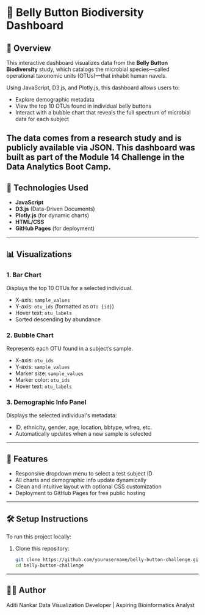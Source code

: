 # 🧬 Belly Button Biodiversity Dashboard

## 📖 Overview

This interactive dashboard visualizes data from the **Belly Button Biodiversity** study, which catalogs the microbial species—called operational taxonomic units (OTUs)—that inhabit human navels.

Using JavaScript, D3.js, and Plotly.js, this dashboard allows users to:
- Explore demographic metadata
- View the top 10 OTUs found in individual belly buttons
- Interact with a bubble chart that reveals the full spectrum of microbial data for each subject

The data comes from a research study and is publicly available via JSON. This dashboard was built as part of the Module 14 Challenge in the Data Analytics Boot Camp.
---

## 🔧 Technologies Used

- **JavaScript**
- **D3.js** (Data-Driven Documents)
- **Plotly.js** (for dynamic charts)
- **HTML/CSS**
- **GitHub Pages** (for deployment)

---

## 📊 Visualizations

### 1. Bar Chart

Displays the top 10 OTUs for a selected individual.

- X-axis: `sample_values`
- Y-axis: `otu_ids` (formatted as `OTU {id}`)
- Hover text: `otu_labels`
- Sorted descending by abundance

### 2. Bubble Chart

Represents each OTU found in a subject’s sample.

- X-axis: `otu_ids`
- Y-axis: `sample_values`
- Marker size: `sample_values`
- Marker color: `otu_ids`
- Hover text: `otu_labels`

### 3. Demographic Info Panel

Displays the selected individual's metadata:
- ID, ethnicity, gender, age, location, bbtype, wfreq, etc.
- Automatically updates when a new sample is selected

---

## 📌 Features

- Responsive dropdown menu to select a test subject ID
- All charts and demographic info update dynamically
- Clean and intuitive layout with optional CSS customization
- Deployment to GitHub Pages for free public hosting

---

## 🛠️ Setup Instructions

To run this project locally:

1. Clone this repository:
   ```bash
   git clone https://github.com/yourusername/belly-button-challenge.git
   cd belly-button-challenge

---

## 🧑‍💻 Author

Aditi Nankar
Data Visualization Developer | Aspiring Bioinformatics Analyst
